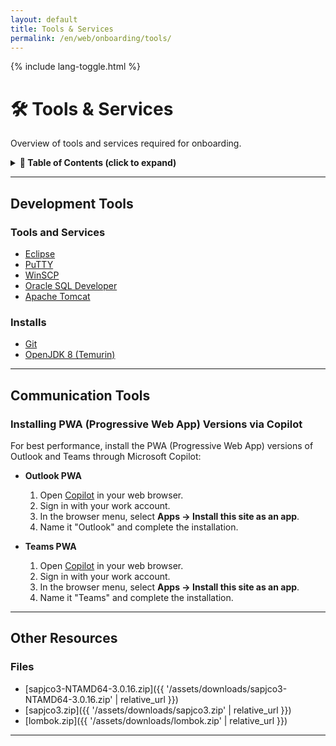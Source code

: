 ```yaml
---
layout: default
title: Tools & Services
permalink: /en/web/onboarding/tools/
---
```


<link rel="stylesheet" href="{{ '/assets/css/custom.css' | relative_url }}">
{% include lang-toggle.html %}

# 🛠 Tools & Services

Overview of tools and services required for onboarding.  

<details markdown="1">
  <summary><strong>📑 Table of Contents (click to expand)</strong></summary>

- [Development Tools](#development-tools)
- [Communication Tools](#communication-tools)
- [Other Resources](#other-resources)

</details>

---

## Development Tools

### Tools and Services
- [Eclipse](https://www.eclipse.org/downloads/packages/)  
- [PuTTY](https://www.putty.org/)  
- [WinSCP](https://winscp.net/eng/downloads.php)  
- [Oracle SQL Developer](https://www.oracle.com/database/sqldeveloper/technologies/download/)
- [Apache Tomcat](https://repo1.maven.org/maven2/org/apache/tomcat/tomcat/9.0.100/tomcat-9.0.100.zip)

### Installs
- [Git](https://git-scm.com/downloads)  
- [OpenJDK 8 (Temurin)](https://adoptium.net/temurin/releases/?version=8)  

---

## Communication Tools

### Installing PWA (Progressive Web App) Versions via Copilot

For best performance, install the PWA (Progressive Web App) versions of Outlook and Teams through Microsoft Copilot:

- **Outlook PWA**  
  1. Open [Copilot](https://copilot.microsoft.com/) in your web browser.  
  2. Sign in with your work account.  
  3. In the browser menu, select **Apps → Install this site as an app**.  
  4. Name it "Outlook" and complete the installation.  

- **Teams PWA**  
  1. Open [Copilot](https://copilot.microsoft.com/) in your web browser.  
  2. Sign in with your work account.  
  3. In the browser menu, select **Apps → Install this site as an app**.  
  4. Name it "Teams" and complete the installation.

---

## Other Resources

### Files
- [sapjco3-NTAMD64-3.0.16.zip]({{ '/assets/downloads/sapjco3-NTAMD64-3.0.16.zip' | relative_url }})
- [sapjco3.zip]({{ '/assets/downloads/sapjco3.zip' | relative_url }})
- [lombok.zip]({{ '/assets/downloads/lombok.zip' | relative_url }})

---
